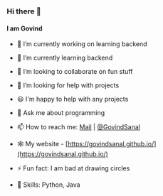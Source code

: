 ### Hi there 👋
#### I am Govind

- 🔭 I’m currently working on learning backend
- 🌱 I’m currently learning backend
- 👯 I’m looking to collaborate on fun stuff
- 🤔 I’m looking for help with projects
- 😃 I'm happy to help with any projects
- 💬 Ask me about programming
- 📫 How to reach me: [Mail](mailto:govindsanal08@gmail.com) | [@GovindSanal](https://twitter.com/GovindSanal)
- 🕸 My website - [https://govindsanal.github.io/](https://govindsanal.github.io/)
- ⚡ Fun fact: I am bad at drawing circles

- 💪 Skills: Python, Java
